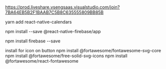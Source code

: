 https://prod.liveshare.vsengsaas.visualstudio.com/join?7BA64EB5B2F1BAAB7C5B8C635555809BB85B

yarn add react-native-calendars

npm install --save @react-native-firebase/app


npm install firebase --save

install for icon on button
npm install @fortawesome/fontawesome-svg-core
npm install @fortawesome/free-solid-svg-icons
npm install @fortawesome/react-fontawesome
